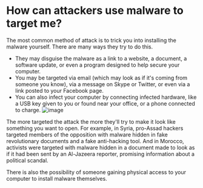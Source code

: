 [Title]: # (¿Cómo un atacante puede usar malware para perjudicarme?)
[Order]: # (6)

# How can attackers use malware to target me?

The most common method of attack is to trick you into installing the malware yourself. There are many ways they try to do this.  

*   They may disguise the malware as a link to a website, a document, a software update, or even a program designed to help secure your computer.
*   You may be targeted via email (which may look as if it's coming from someone you know), via a message on Skype or Twitter, or even via a link posted to your Facebook page.
*   You can also infect your computer by connecting infected hardware, like a USB key given to you or found near your office, or a phone connected to charge.
![image](malware3.png)

The more targeted the attack the more they'll try to make it look like something you want to open. For example, in Syria, pro-Assad hackers targeted members of the opposition with malware hidden in fake revolutionary documents and a fake anti-hacking tool. And in Morocco, activists were targeted with malware hidden in a document made to look as if it had been sent by an Al-Jazeera reporter, promising information about a political scandal.

There is also the possibility of someone gaining physical access to your computer to install malware themselves.